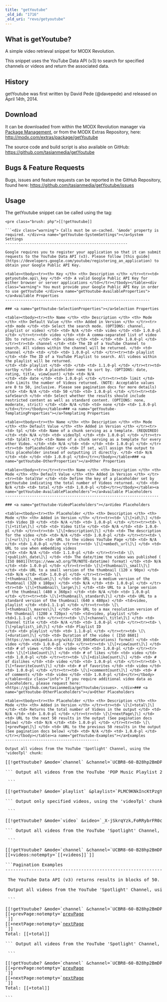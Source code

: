 ```yaml
---
title: "getYoutube"
_old_id: "1716"
_old_uri: "revo/getyoutube"
---
```


<a name="getYoutube-WhatisgetYoutube?"></a>What is getYoutube?
--------------------------------------------------------------

 A simple video retrieval snippet for MODX Revolution.

 This snippet uses the YouTube Data API (v3) to search for specified channels or videos and return the associated data.

<a name="getYoutube-History"></a>History
----------------------------------------

 getYoutube was first written by David Pede (@davepede) and released on April 14th, 2014.

<a name="getYoutube-Download"></a>Download
------------------------------------------

 It can be downloaded from within the MODX Revolution manager via [Package Management](display/revolution20/Installing+a+Package), or from the MODX Extras Repository, here: <http://modx.com/extras/package/getYoutube>

 The source code and build script is also available on GitHub: <https://github.com/tasianmedia/getYoutube>

<a name="getYoutube-Bugs&FeatureRequests"></a>Bugs & Feature Requests
---------------------------------------------------------------------

 Bugs, issues and feature requests can be reported in the GitHub Repository, found here: <https://github.com/tasianmedia/getYoutube/issues>

<a name="getYoutube-Usage"></a>Usage
------------------------------------

 The getYoutube snippet can be called using the tag:

 ```
<pre class="brush: php">[[!getYoutube]]

```<div class="warning"> Calls must be un-cached. '&mode' property is required. </div><a name="getYoutube-SystemSettings"></a>System Settings
-------------------------------------------------------

 Google requires you to register your application so that it can submit requests to the YouTube Data API (v3). Please follow [this guide](https://developers.google.com/youtube/registering_an_application) to obtain your Google Public API Key.

 <table><tbody><tr><th> Key </th> <th> Description </th> </tr><tr><td> getyoutube.api\_key </td> <td> A valid Google Public API Key for either browser or server applications </td></tr></tbody></table><div class="warning"> You must provide your Google Public API Key in order to use getYoutube </div><a name="getYoutube-AvailableProperties"></a>Available Properties
-----------------------------------------------------------------

### <a name="getYoutube-SelectionProperties"></a>Selection Properties

 <table><tbody><tr><th> Name </th> <th> Description </th> <th> Mode </th> <th> Default Value </th> <th> Added in Version </th> </tr><tr><td> mode </td> <td> Select the search mode. (OPTIONS: channel, playlist or video) </td> <td> N/A </td> <td> video </td> <td> 1.0.0-pl </td> </tr><tr><td> video </td> <td> A comma-separated list of video IDs to return. </td> <td> video </td> <td> </td> <td> 1.0.0-pl </td> </tr><tr><td> channel </td> <td> The ID of a YouTube Channel to search. All videos within the channel will be returned. </td> <td> channel </td> <td> </td> <td> 1.0.0-pl </td> </tr><tr><td> playlist </td> <td> The ID of a YouTube Playlist to search. All videos within the playlist will be returned.   
</td> <td> playlist </td> <td> </td> <td> 1.1.0-pl </td> </tr><tr><td> sortby </td> <td> A placeholder name to sort by. (OPTIONS: date, rating, title, viewCount) </td> <td> N/A   
</td> <td> date </td> <td> 1.0.0-pl </td> </tr><tr><td> limit </td> <td> Limits the number of Videos returned. (NOTE: Acceptable values are 0 to 50, inclusive. Please see pagination docs for more details) </td> <td> N/A </td> <td> 50 </td> <td> 1.0.0-pl </td> </tr><tr><td> safeSearch </td> <td> Select whether the results should include restricted content as well as standard content. (OPTIONS: none, moderate, strict) </td> <td> N/A </td> <td> none </td> <td> 1.0.0-pl </td></tr></tbody></table>### <a name="getYoutube-TemplatingProperties"></a>Templating Properties

 <table><tbody><tr><th> Name </th> <th> Description </th> <th> Mode </th> <th> Default Value </th> <th> Added in Version </th> </tr><tr><td> tpl </td> <td> Name of a chunk serving as a template. (REQUIRED) </td> <td> N/A </td> <td> videoTpl </td> <td> 1.0.0-pl </td> </tr><tr><td> tplAlt </td> <td> Name of a chunk serving as a template for every other Video. </td> <td> N/A </td> <td> </td> <td> 1.0.0-pl </td> </tr><tr><td> toPlaceholder </td> <td> If set, will assign the output to this placeholder instead of outputting it directly. </td> <td> N/A </td> <td> </td> <td> 1.0.0-pl </td></tr></tbody></table>### <a name="getYoutube-OtherProperties"></a>Other Properties

 <table><tbody><tr></tr><tr><th> Name </th> <th> Description </th> <th> Mode </th> <th> Default Value </th> <th> Added in Version </th> </tr><tr><td> totalVar </td> <td> Define the key of a placeholder set by getYoutube indicating the total number of Videos returned. </td> <td> N/A </td> <td> total </td> <td> 1.0.0-pl </td></tr></tbody></table><a name="getYoutube-AvailablePlaceholders"></a>Available Placeholders
---------------------------------------------------------------------

### <a name="getYoutube-VideoPlaceholders"></a>Video Placeholders

 <table><tbody><tr><th> Placeholder </th> <th> Description </th> <th> Mode </th> <th> Added in Version </th> </tr><tr><td> \[\[+id\]\] </td> <td> Video ID </td> <td> N/A </td> <td> 1.0.0-pl </td> </tr><tr><td> \[\[+title\]\] </td> <td> Video title </td> <td> N/A </td> <td> 1.0.0-pl </td> </tr><tr><td> \[\[+description\]\] </td> <td> The description for the video </td> <td> N/A </td> <td> 1.0.0-pl </td> </tr><tr><td> \[\[+url\]\] </td> <td> URL to the videos YouTube Page </td> <td> N/A </td> <td> 1.0.0-pl </td> </tr><tr><td> \[\[+embed\_url\]\] </td> <td> URL to use when embedding videos   
</td> <td> N/A </td> <td> 1.1.0-pl </td> </tr><tr><td> \[\[+publish\_date\]\] </td> <td> The date/time the video was published ( [ISO 8601](https://www.w3.org/TR/NOTE-datetime) format) </td> <td> N/A </td> <td> 1.0.0-pl </td> </tr><tr><td> \[\[+thumbnail\_small\]\] </td> <td> URL to a small version of the thumbnail (120 x 90px) </td> <td> N/A </td> <td> 1.0.0-pl </td> </tr><tr><td> \[\[+thumbnail\_medium\]\] </td> <td> URL to a medium version of the thumbnail (320 x 180px) </td> <td> N/A </td> <td> 1.0.0-pl </td> </tr><tr><td> \[\[+thumbnail\_large\]\] </td> <td> URL to a large version of the thumbnail (480 x 360px) </td> <td> N/A </td> <td> 1.0.0-pl </td> </tr><tr><td> \[\[+thumbnail\_standard\]\] </td> <td> URL to a standard version of the thumbnail (640 x 480px) </td> <td>video, playlist </td> <td>1.1.1-pl </td> </tr><tr><td> \[\[+thumbnail\_maxres\]\] </td> <td> URL to a max resolution version of the thumbnail (1280 x 720px) </td> <td>video, playlist </td> <td>1.1.1-pl </td> </tr><tr><td> \[\[+channel\_title\]\] </td> <td> Channel title </td> <td> N/A </td> <td> 1.0.0-pl </td> </tr><tr><td> \[\[+playlist\_id\]\] </td> <td> Playlist ID   
</td> <td> playlist </td> <td> 1.1.0-pl </td> </tr><tr><td> \[\[+duration\]\] </td> <td> Duration of the video ( [ISO 8601](https://en.wikipedia.org/wiki/ISO_8601#Durations) format) </td> <td> video </td> <td> 1.0.0-pl </td> </tr><tr><td> \[\[+viewCount\]\] </td> <td> # of views </td> <td> video </td> <td> 1.0.0-pl </td> </tr><tr><td> \[\[+likeCount\]\] </td> <td> # of likes </td> <td> video </td> <td> 1.0.0-pl </td> </tr><tr><td> \[\[+dislikeCount\]\] </td> <td> # of dislikes </td> <td> video </td> <td> 1.0.0-pl </td> </tr><tr><td> \[\[+favoriteCount\]\] </td> <td> # of favorites </td> <td> video </td> <td> 1.0.0-pl </td> </tr><tr><td> \[\[+commentCount\]\] </td> <td> # of comments </td> <td> video </td> <td> 1.0.0-pl </td></tr></tbody></table><div class="info"> If you require additional video data as placeholders, please request here: <https://github.com/tasianmedia/getYoutube/issues>. </div>### <a name="getYoutube-OtherPlaceholders"></a>Other Placeholders

 <table><tbody><tr><th> Placeholder </th> <th> Description </th> <th> Mode </th> <th> Added in Version </th> </tr><tr><td> \[\[+total\]\] </td> <td> Returns the total number of Videos in the output </td> <td> N/A </td> <td> 1.0.0-pl </td> </tr><tr><td> \[\[+nextPage\]\] </td> <td> URL to the next 50 results in the output (See pagination docs below) </td> <td> N/A </td> <td> 1.0.0-pl </td> </tr><tr><td> \[\[+prevPage\]\] </td> <td> URL to the previous 50 results in the output (See pagination docs below) </td> <td> N/A </td> <td> 1.0.0-pl </td></tr></tbody></table><a name="getYoutube-Examples"></a>Examples
------------------------------------------

 Output all videos from the YouTube 'Spotlight' Channel, using the 'videoTpl' chunk:

 ```
<pre class="brush: php">[[!getYoutube? &mode=`channel` &channel=`UCBR8-60-B28hp2BmDPdntcQ` &tpl=`videoTpl`]]

``` Output all videos from the YouTube 'POP Music Playlist 2017 (Songs of All Time)' Playlist, using the 'videoTpl' chunk:

 ```
<pre class="brush: php">[[!getYoutube? &mode=`playlist` &playlist=`PLMC9KNkIncKtPzgY-5rmhvj7fax8fdxoj` &tpl=`videoTpl`]]

``` Output only specified videos, using the 'videoTpl' chunk:

 ```
<pre class="brush: php">[[!getYoutube? &mode=`video` &video=`_X-jSkrqYzk,FoRRybrFR0c,yXBPbnv1H-U` &tpl=`videoTpl`]]

``` Output all videos from the YouTube 'Spotlight' Channel, using the 'videoTpl' chunk and assign the output to a placeholder:

 ```
<pre class="brush: php">[[!getYoutube? &mode=`channel` &channel=`UCBR8-60-B28hp2BmDPdntcQ` &tpl=`videoTpl` &toPlaceholder=`videos`]]
[[+videos:notempty=`[[+videos]]`]]

```<a name="getYoutube-PaginationExamples"></a>Pagination Examples
---------------------------------------------------------------

 The YouTube Data API (v3) returns results in blocks of 50. Use the built in pagination placeholders when returning more than 50 videos or when using the &limit property.

 Output all videos from the YouTube 'Spotlight' Channel, using the 'videoTpl' chunk:

 ```
<pre class="brush: php">[[!getYoutube? &mode=`channel` &channel=`UCBR8-60-B28hp2BmDPdntcQ` &tpl=`videoTpl`]]
[[+prevPage:notempty=`<a href="[[+prevPage]]">prevPage</a><br>`]]
[[+nextPage:notempty=`<a href="[[+nextPage]]">nextPage</a><br>`]]
Total: [[+total]]

``` Output all videos from the YouTube 'Spotlight' Channel, 10 at a time, using the 'videoTpl' chunk:

 ```
<pre class="brush: php">[[!getYoutube? &mode=`channel` &channel=`UCBR8-60-B28hp2BmDPdntcQ` &tpl=`videoTpl` &limit=`10`]]
[[+prevPage:notempty=`<a href="[[+prevPage]]">prevPage</a><br>`]]
[[+nextPage:notempty=`<a href="[[+nextPage]]">nextPage</a><br>`]]
Total: [[+total]]

```